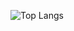 
![Top Langs](https://github-readme-stats.vercel.app/api/top-langs/?username=JChenster&langs_count=6&layout=compact)

